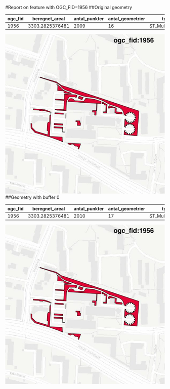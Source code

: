 #Report on feature with OGC_FID=1956
##Original geometry



| ogc_fid | beregnet_areal  | antal_punkter | antal_geometrier |      type       |
|---------|-----------------|---------------|------------------|-----------------|
|    1956 | 3303.2825376481 |          2009 |               16 | ST_MultiPolygon|
![geom](../images/1956_invalid.jpg)
##Geometry with buffer 0



| ogc_fid | beregnet_areal  | antal_punkter | antal_geometrier |      type       |
|---------|-----------------|---------------|------------------|-----------------|
|    1956 | 3303.2825376481 |          2010 |               17 | ST_MultiPolygon|
![geom](../images/1956_buffer0.jpg)
